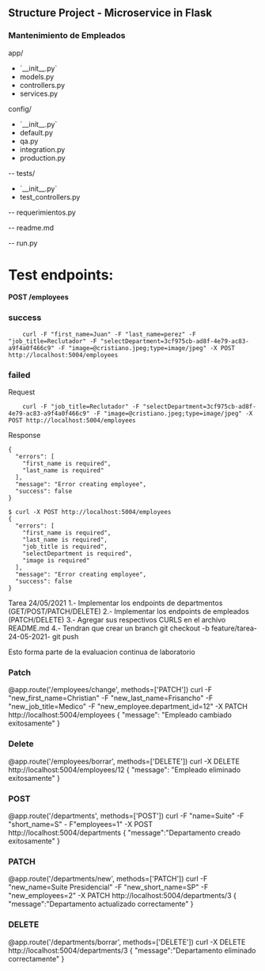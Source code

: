 ## Structure Project - Microservice in Flask

### Mantenimiento de Empleados

app/

<ul>
    <li>`__init__.py`</li>
    <li>models.py</li>
    <li>controllers.py</li>
    <li>services.py</li>
</ul>
config/
<ul>
    <li>`__init__.py`</li>
    <li>default.py</li>
    <li>qa.py</li>
    <li>integration.py</li>
    <li>production.py</li>
</ul>

-- tests/

<ul>
    <li>`__init__.py`</li>
    <li>test_controllers.py</li>
</ul>

-- requerimientos.py

-- readme.md

-- run.py

# Test endpoints:

#### POST /employees

### success

```
    curl -F "first_name=Juan" -F "last_name=perez" -F "job_title=Reclutador" -F "selectDepartment=3cf975cb-ad8f-4e79-ac83-a9f4a0f466c9" -F "image=@cristiano.jpeg;type=image/jpeg" -X POST http://localhost:5004/employees
```

### failed

Request

```
    curl -F "job_title=Reclutador" -F "selectDepartment=3cf975cb-ad8f-4e79-ac83-a9f4a0f466c9" -F "image=@cristiano.jpeg;type=image/jpeg" -X POST http://localhost:5004/employees
```

Response

```
{
  "errors": [
    "first_name is required",
    "last_name is required"
  ],
  "message": "Error creating employee",
  "success": false
}
```

```
$ curl -X POST http://localhost:5004/employees
{
  "errors": [
    "first_name is required",
    "last_name is required",
    "job_title is required",
    "selectDepartment is required",
    "image is required"
  ],
  "message": "Error creating employee",
  "success": false
}
```

Tarea 24/05/2021
1.- Implementar los endpoints de departmentos (GET/POST/PATCH/DELETE)
2.- Implementar los endpoints de empleados (PATCH/DELETE)
3.- Agregar sus respectivos CURLS en el archivo README.md
4.- Tendran que crear un branch
git checkout -b feature/tarea-24-05-2021-<username de gitbhub>
git push

Esto forma parte de la evaluacion continua de laboratorio
### Patch
@app.route('/employees/change', methods=['PATCH'])
curl -F "new_first_name=Christian" -F "new_last_name=Frisancho" -F "new_job_title=Medico" -F "new_employee.department_id=12" -X PATCH http://localhost:5004/employees
  {
    "message": "Empleado cambiado exitosamente"
  }

### Delete
@app.route('/employees/borrar', methods=['DELETE'])
curl -X DELETE http://localhost:5004/employees/12
  {
    "message": "Empleado eliminado exitosamente"
  }

### POST
@app.route('/departments', methods=['POST'])
curl -F "name=Suite" -F "short_name=S" - F"employees=1" -X POST http://localhost:5004/departments
{
  "message":"Departamento creado exitosamente"
}
### PATCH
@app.route('/departments/new', methods=['PATCH'])
curl -F "new_name=Suite Presidencial" -F "new_short_name=SP" -F "new_employees=2" -X PATCH http://localhost:5004/departments/3
{
  "message":"Departamento actualizado correctamente"
}
### DELETE
@app.route('/departments/borrar', methods=['DELETE'])
curl -X DELETE http://localhost:5004/departments/3
{
  "message":"Departamento eliminado correctamente"
}
